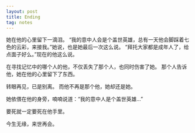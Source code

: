 ```yaml
---
layout: post
title: Ending
tag: notes
---
```

她在他的心里留下一滴泪。
“我的意中人会是个盖世英雄，总有一天他会脚踩着七色的云彩，来接我。”她说，也是她最后一次这么说。
“拜托大家都是成年人了，给点面子好么。”现在的他这么说。

在寻找记忆中的哪个人的他，不仅丢失了那个人，也同时伤害了她。
那个人告诉他，她在他的心里留下了东西。


转眼再见，已是别离。
而他不再是那个他，她却还是她。

她依偎在他的身旁，喃喃说道：“我的意中人是个盖世英雄…”

要死就一定要死在他手里。

今生无缘，来世再会。

